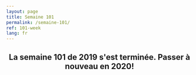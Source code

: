```yaml
---
layout: page
title: Semaine 101
permalink: /semaine-101/
ref: 101-week
lang: fr
---
```


## <center>La semaine 101 de 2019 s'est terminée. Passer à nouveau en 2020!</center> 
